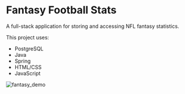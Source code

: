 # Fantasy Football Stats

A full-stack application for storing and accessing NFL fantasy statistics.

This project uses:
- PostgreSQL
- Java
- Spring
- HTML/CSS
- JavaScript
  
![fantasy_demo](https://github.com/user-attachments/assets/3845b8ca-31f4-4243-9b4c-96ebd5ca2696)
